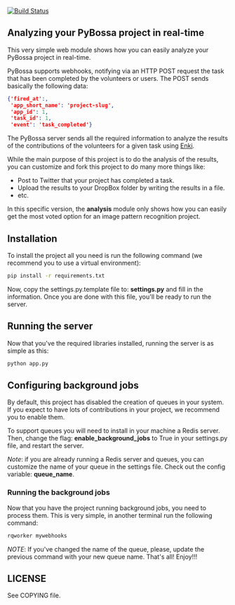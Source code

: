 [![Build Status](https://travis-ci.org/PyBossa/webhooks.svg)](https://travis-ci.org/PyBossa/webhooks)
## Analyzing your PyBossa project in real-time

This very simple web module shows how you can easily analyze your PyBossa
project in real-time.

PyBossa supports webhooks, notifying via an HTTP POST request the task that has
been completed by the volunteers or users. The POST sends basically the
following data:

```json
{'fired_at':,
 'app_short_name': 'project-slug',
 'app_id': 1,
 'task_id': 1,
 'event': 'task_completed'} 
```

The PyBossa server sends all the required information to analyze the results of
the contributions of the volunteers for a given task using
[Enki](https://github.com/PyBossa/enki).

While the main purpose of this project is to do the analysis of the results,
you can customize and fork this project to do many more things like:

 * Post to Twitter that your project has completed a task.
 * Upload the results to your DropBox folder by writing the results in a file.
 * etc.

In this specific version, the **analysis** module only shows how you can easily 
get the most voted option for an image pattern recognition project.

## Installation

To install the project all you need is run the following command (we recommend
you to use a virtual environment):

```bash
pip install -r requirements.txt
```

Now, copy the settings.py.template file to: **settings.py** and fill in the
information. Once you are done with this file, you'll be ready to run the
server.

## Running the server

Now that you've the required libraries installed, running the server is as
simple as this:

```bash
python app.py
```

## Configuring background jobs

By default, this project has disabled the creation of queues in your system. If
you expect to have lots of contributions in your project, we recommend you to
enable them.

To support queues you will need to install in your machine a Redis server.
Then, change the flag: **enable_background_jobs** to True in your settings.py
file, and restart the server. 

*Note*: if you are already running a Redis server and queues, you can customize
the name of your queue in the settings file. Check out the config variable:
**queue_name**.

### Running the background jobs

Now that you have the project running background jobs, you need to process
them. This is very simple, in another terminal run the following command:

```bash
rqworker mywebhooks
```

*NOTE*: If you've changed the name of the queue, please, update the previous
command with your new queue name. That's all! Enjoy!!!

## LICENSE

See COPYING file.

